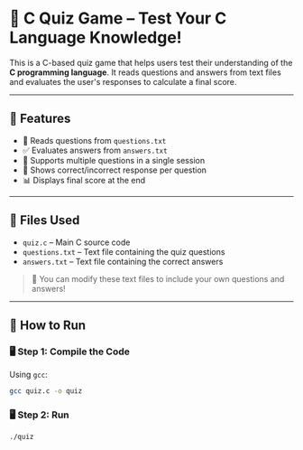 # 🎯 C Quiz Game – Test Your C Language Knowledge!

This is a C-based quiz game that helps users test their understanding of the **C programming language**. It reads questions and answers from text files and evaluates the user's responses to calculate a final score.

---

## 🚀 Features

- 📄 Reads questions from `questions.txt`
- ✅ Evaluates answers from `answers.txt`
- 🔁 Supports multiple questions in a single session
- 🎯 Shows correct/incorrect response per question
- 📊 Displays final score at the end

---

## 📁 Files Used

- `quiz.c` – Main C source code
- `questions.txt` – Text file containing the quiz questions
- `answers.txt` – Text file containing the correct answers

> 📝 You can modify these text files to include your own questions and answers!

---

## 🔧 How to Run

### 🖥️ Step 1: Compile the Code

Using `gcc`:

```bash
gcc quiz.c -o quiz

```
### 🖥️ Step 2: Run
```bash
./quiz


